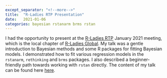 ```yaml
---
except_separator: "<!--more-->"
title:  "R-Ladies RTP Presentation"
date:   2021-01-06
categories: bayesian rstanarm brms rstan
---
```


I had the opportunity to present at the [R-Ladies RTP](https://www.meetup.com/rladies-rtp/) January 2021 meeting, which is the local chapter of [R-Ladies Global](https://rladies.org/). My talk was a gentle introduction to Bayesian methods and some R packages for fitting Bayesian models. I demonstrated how to fit various regression models in the `rstanarm`, `rethinking` and `brms` packages.  I also described a beginner-friendly path towards working with `rstan` directly.  The content of my talk can be found here [here](https://melissa-wong.github.io/r-ladies-bayes-pkgs/).

<!--more-->
